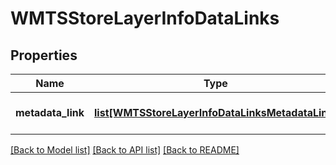 # WMTSStoreLayerInfoDataLinks

## Properties
Name | Type | Description | Notes
------------ | ------------- | ------------- | -------------
**metadata_link** | [**list[WMTSStoreLayerInfoDataLinksMetadataLink]**](WMTSStoreLayerInfoDataLinksMetadataLink.md) | Collection of data links | [optional] 

[[Back to Model list]](../README.md#documentation-for-models) [[Back to API list]](../README.md#documentation-for-api-endpoints) [[Back to README]](../README.md)


